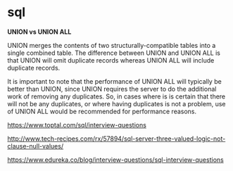 # sql

**UNION vs UNION ALL**

UNION merges the contents of two structurally-compatible tables into a single combined table. The difference between UNION and UNION ALL is that UNION will omit duplicate records whereas UNION ALL will include duplicate records.

It is important to note that the performance of UNION ALL will typically be better than UNION, since UNION requires the server to do the additional work of removing any duplicates. So, in cases where is is certain that there will not be any duplicates, or where having duplicates is not a problem, use of UNION ALL would be recommended for performance reasons.

https://www.toptal.com/sql/interview-questions

http://www.tech-recipes.com/rx/57894/sql-server-three-valued-logic-not-clause-null-values/


https://www.edureka.co/blog/interview-questions/sql-interview-questions
